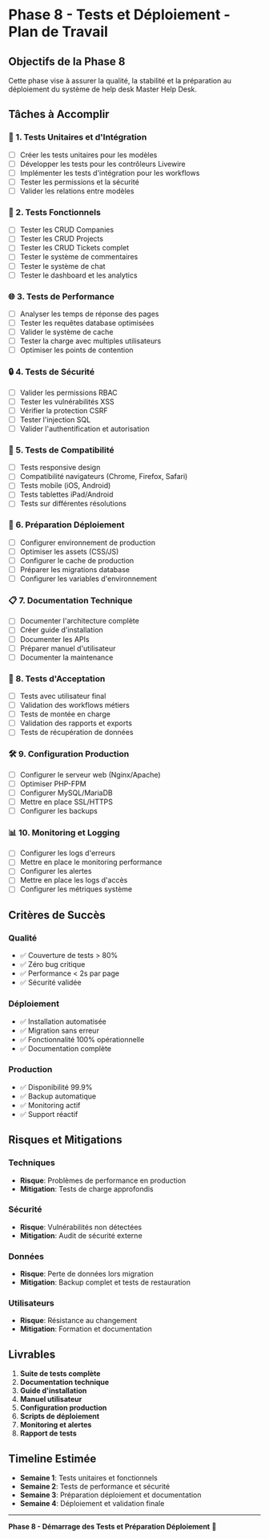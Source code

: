 # Phase 8 - Tests et Déploiement - Plan de Travail

## Objectifs de la Phase 8

Cette phase vise à assurer la qualité, la stabilité et la préparation au déploiement du système de help desk Master Help Desk.

## Tâches à Accomplir

### 🧪 1. Tests Unitaires et d'Intégration
- [ ] Créer les tests unitaires pour les modèles
- [ ] Développer les tests pour les contrôleurs Livewire
- [ ] Implémenter les tests d'intégration pour les workflows
- [ ] Tester les permissions et la sécurité
- [ ] Valider les relations entre modèles

### 🔧 2. Tests Fonctionnels
- [ ] Tester les CRUD Companies
- [ ] Tester les CRUD Projects  
- [ ] Tester les CRUD Tickets complet
- [ ] Tester le système de commentaires
- [ ] Tester le système de chat
- [ ] Tester le dashboard et les analytics

### 🌐 3. Tests de Performance
- [ ] Analyser les temps de réponse des pages
- [ ] Tester les requêtes database optimisées
- [ ] Valider le système de cache
- [ ] Tester la charge avec multiples utilisateurs
- [ ] Optimiser les points de contention

### 🔒 4. Tests de Sécurité
- [ ] Valider les permissions RBAC
- [ ] Tester les vulnérabilités XSS
- [ ] Vérifier la protection CSRF
- [ ] Tester l'injection SQL
- [ ] Valider l'authentification et autorisation

### 📱 5. Tests de Compatibilité
- [ ] Tests responsive design
- [ ] Compatibilité navigateurs (Chrome, Firefox, Safari)
- [ ] Tests mobile (iOS, Android)
- [ ] Tests tablettes iPad/Android
- [ ] Tests sur différentes résolutions

### 🚀 6. Préparation Déploiement
- [ ] Configurer environnement de production
- [ ] Optimiser les assets (CSS/JS)
- [ ] Configurer le cache de production
- [ ] Préparer les migrations database
- [ ] Configurer les variables d'environnement

### 📋 7. Documentation Technique
- [ ] Documenter l'architecture complète
- [ ] Créer guide d'installation
- [ ] Documenter les APIs
- [ ] Préparer manuel d'utilisateur
- [ ] Documenter la maintenance

### 🔄 8. Tests d'Acceptation
- [ ] Tests avec utilisateur final
- [ ] Validation des workflows métiers
- [ ] Tests de montée en charge
- [ ] Validation des rapports et exports
- [ ] Tests de récupération de données

### 🛠️ 9. Configuration Production
- [ ] Configurer le serveur web (Nginx/Apache)
- [ ] Optimiser PHP-FPM
- [ ] Configurer MySQL/MariaDB
- [ ] Mettre en place SSL/HTTPS
- [ ] Configurer les backups

### 📊 10. Monitoring et Logging
- [ ] Configurer les logs d'erreurs
- [ ] Mettre en place le monitoring performance
- [ ] Configurer les alertes
- [ ] Mettre en place les logs d'accès
- [ ] Configurer les métriques système

## Critères de Succès

### Qualité
- ✅ Couverture de tests > 80%
- ✅ Zéro bug critique
- ✅ Performance < 2s par page
- ✅ Sécurité validée

### Déploiement
- ✅ Installation automatisée
- ✅ Migration sans erreur
- ✅ Fonctionnalité 100% opérationnelle
- ✅ Documentation complète

### Production
- ✅ Disponibilité 99.9%
- ✅ Backup automatique
- ✅ Monitoring actif
- ✅ Support réactif

## Risques et Mitigations

### Techniques
- **Risque**: Problèmes de performance en production
- **Mitigation**: Tests de charge approfondis

### Sécurité
- **Risque**: Vulnérabilités non détectées
- **Mitigation**: Audit de sécurité externe

### Données
- **Risque**: Perte de données lors migration
- **Mitigation**: Backup complet et tests de restauration

### Utilisateurs
- **Risque**: Résistance au changement
- **Mitigation**: Formation et documentation

## Livrables

1. **Suite de tests complète**
2. **Documentation technique**
3. **Guide d'installation**
4. **Manuel utilisateur**
5. **Configuration production**
6. **Scripts de déploiement**
7. **Monitoring et alertes**
8. **Rapport de tests**

## Timeline Estimée

- **Semaine 1**: Tests unitaires et fonctionnels
- **Semaine 2**: Tests de performance et sécurité
- **Semaine 3**: Préparation déploiement et documentation
- **Semaine 4**: Déploiement et validation finale

---

**Phase 8 - Démarrage des Tests et Préparation Déploiement** 🚀
